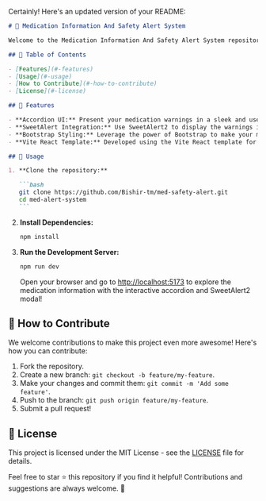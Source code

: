 Certainly! Here's an updated version of your README:

````markdown
# 🚀 Medication Information And Safety Alert System

Welcome to the Medication Information And Safety Alert System repository! This project provides a stylish and interactive way to display medication warnings and information using Bootstrap, SweetAlert2, and Vite React template.

## 📖 Table of Contents

- [Features](#-features)
- [Usage](#-usage)
- [How to Contribute](#-how-to-contribute)
- [License](#-license)

## 🌟 Features

- **Accordion UI:** Present your medication warnings in a sleek and user-friendly accordion format.
- **SweetAlert Integration:** Use SweetAlert2 to display the warnings in a visually appealing modal.
- **Bootstrap Styling:** Leverage the power of Bootstrap to make your medication information look fantastic.
- **Vite React Template:** Developed using the Vite React template for a modern and efficient development experience.

## 🚀 Usage

1. **Clone the repository:**

   ```bash
   git clone https://github.com/Bishir-tm/med-safety-alert.git
   cd med-alert-system
   ```
````

2. **Install Dependencies:**

   ```bash
   npm install
   ```

3. **Run the Development Server:**

   ```bash
   npm run dev
   ```

   Open your browser and go to [http://localhost:5173](http://localhost:5173) to explore the medication information with the interactive accordion and SweetAlert2 modal!

## 🤝 How to Contribute

We welcome contributions to make this project even more awesome! Here's how you can contribute:

1. Fork the repository.
2. Create a new branch: `git checkout -b feature/my-feature`.
3. Make your changes and commit them: `git commit -m 'Add some feature'`.
4. Push to the branch: `git push origin feature/my-feature`.
5. Submit a pull request!

## 📄 License

This project is licensed under the MIT License - see the [LICENSE](./LICENSE) file for details.

Feel free to star ⭐️ this repository if you find it helpful! Contributions and suggestions are always welcome. 🎉

```

```
